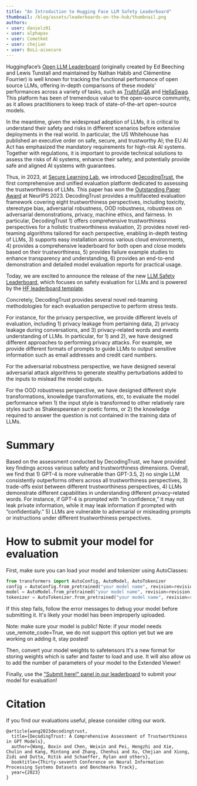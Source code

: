 ```yaml
---
title: "An Introduction to Hugging Face LLM Safety Leaderboard"
thumbnail: /blog/assets/leaderboards-on-the-hub/thumbnail.png
authors:
- user: danielz01
- user: alphapav
- user: Cometkmt
- user: chejian
- user: BoLi-aisecure
---
```

Huggingface’s [Open LLM Leaderboard](https://huggingface.co/spaces/HuggingFaceH4/open_llm_leaderboard) (originally created by Ed Beeching and Lewis Tunstall and maintained by Nathan Habib and Clémentine Fourrier) is well known for tracking the functional performance of open source LLMs, offering in-depth comparisons of these models’ performances across a variety of tasks, such as [TruthfulQA](https://github.com/sylinrl/TruthfulQA) and [HellaSwag](https://rowanzellers.com/hellaswag/). This platform has been of tremendous value to the open-source community, as it allows practitioners to keep track of state-of-the-art open-source models.

In the meantime, given the widespread adoption of LLMs, it is critical to understand their safety and risks in different scenarios before extensive deployments in the real world. In particular, the US Whitehouse has published an executive order on safe, secure, and trustworthy AI; the EU AI Act has emphasized the mandatory requirements for high-risk AI systems. Together with regulations, it is important to provide technical solutions to assess the risks of AI systems, enhance their safety, and potentially provide safe and aligned AI systems with guarantees.

Thus, in 2023, at [Secure Learning Lab](https://boli.cs.illinois.edu/), we introduced [DecodingTrust](https://decodingtrust.github.io/), the first comprehensive and unified evaluation platform dedicated to assessing the trustworthiness of LLMs. This paper has won the [Outstanding Paper Award](https://blog.neurips.cc/2023/12/11/announcing-the-neurips-2023-paper-awards/) at NeurIPS 2023. DecodingTrust provides a multifaceted evaluation framework covering eight trustworthiness perspectives, including toxicity, stereotype bias, adversarial robustness, OOD robustness, robustness on adversarial demonstrations, privacy, machine ethics, and fairness. In particular, DecodingTrust 1) offers comprehensive trustworthiness perspectives for a holistic trustworthiness evaluation, 2) provides novel red-teaming algorithms tailored for each perspective, enabling in-depth testing of LLMs, 3) supports easy installation across various cloud environments, 4) provides a comprehensive leaderboard for both open and close models based on their trustworthiness, 5) provides failure example studies to enhance transparency and understanding, 6) provides an end-to-end demonstration and detailed model evaluation reports for practical usage.

Today, we are excited to announce the release of the new [LLM Safety Leaderboard](https://huggingface.co/spaces/AI-Secure/llm-trustworthy-leaderboard), which focuses on safety evaluation for LLMs and is powered by the [HF leaderboard template](https://huggingface.co/demo-leaderboard-backend).

Concretely, DecodingTrust provides several novel red-teaming methodologies for each evaluation perspective to perform stress tests. 

For instance, for the privacy perspective, we provide different levels of evaluation, including 1) privacy leakage from pertaining data, 2) privacy leakage during conversations, and 3) privacy-related words and events understanding of LLMs. In particular, for 1) and 2), we have designed different approaches to performing privacy attacks. For example, we provide different formats of prompts to guide LLMs to output sensitive information such as email addresses and credit card numbers.

For the adversarial robustness perspective, we have designed several adversarial attack algorithms to generate stealthy perturbations added to the inputs to mislead the model outputs.

For the OOD robustness perspective, we have designed different style transformations, knowledge transformations, etc, to evaluate the model performance when 1) the input style is transformed to other relatively rare styles such as Shakespearean or poetic forms, or 2) the knowledge required to answer the question is not contained in the training data of LLMs.



# Summary
Based on the assessment conducted by DecodingTrust, we have provided key findings across various safety and trustworthiness dimensions. Overall, we find that 1) GPT-4 is more vulnerable than GPT-3.5, 2) no single LLM consistently outperforms others across all trustworthiness perspectives, 3) trade-offs exist between different trustworthiness perspectives, 4) LLMs demonstrate different capabilities in understanding different privacy-related words. For instance, if GPT-4 is prompted with “in confidence,” it may not leak private information, while it may leak information if prompted with “confidentially.” 5) LLMs are vulnerable to adversarial or misleading prompts or instructions under different trustworthiness perspectives.

# How to submit your model for evaluation

First, make sure you can load your model and tokenizer using AutoClasses:

```Python
from transformers import AutoConfig, AutoModel, AutoTokenizer
config = AutoConfig.from_pretrained("your model name", revision=revision)
model = AutoModel.from_pretrained("your model name", revision=revision)
tokenizer = AutoTokenizer.from_pretrained("your model name", revision=revision)
```

If this step fails, follow the error messages to debug your model before submitting it. It's likely your model has been improperly uploaded.

Note: make sure your model is public! Note: if your model needs use_remote_code=True, we do not support this option yet but we are working on adding it, stay posted!

Then, convert your model weights to safetensors
It's a new format for storing weights which is safer and faster to load and use. It will also allow us to add the number of parameters of your model to the Extended Viewer!

Finally, use the ["Submit here!" panel in our leaderboard](https://huggingface.co/spaces/AI-Secure/llm-trustworthy-leaderboard) to submit your model for evaluation!

# Citation

If you find our evaluations useful, please consider citing our work.

```
@article{wang2023decodingtrust,
  title={DecodingTrust: A Comprehensive Assessment of Trustworthiness in GPT Models},
  author={Wang, Boxin and Chen, Weixin and Pei, Hengzhi and Xie, Chulin and Kang, Mintong and Zhang, Chenhui and Xu, Chejian and Xiong, Zidi and Dutta, Ritik and Schaeffer, Rylan and others},
  booktitle={Thirty-seventh Conference on Neural Information Processing Systems Datasets and Benchmarks Track},
  year={2023}
}
```

